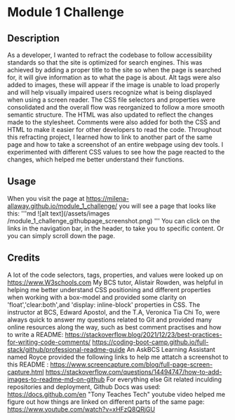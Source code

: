 # Module 1 Challenge

## Description
As a developer, I wanted to refract the codebase to follow accessibility standards so that the site is optimized for search engines. This was achieved by adding a proper title to the site so when the page is searched for, it will give information as to what the page is about. Alt tags were also added to images, these will appear if the image is unable to load properly and will help visually impaired users recognize what is being displayed when using a screen reader. The CSS file selectors and properties were consolidated and the overall flow was reorganized to follow a more smooth semantic structure. The HTML was also updated to reflect the changes made to the stylesheet. Comments were also added for both the CSS and HTML to make it easier for other developers to read the code. 
Throughout this refracting project, I learned how to link to another part of the same page and how to take a screenshot of an entire webpage using dev tools. I experimented with different CSS values to see how the page reacted to the changes, which helped me better understand their functions.

## Usage
When you visit the page at https://milena-allaway.github.io/module_1_challenge/ you will see a page that looks like this:
'''md
![alt text](/assets/images
/module_1_challenge_githubpage_screenshot.png)
'''
You can click on the links in the navigation bar, in the header, to take you to specific content. Or you can simply scroll down the page.

## Credits
A lot of the code selectors, tags, properties, and values were looked up on https://www.W3schools.com
My BCS tutor, Alistair Rowden, was helpful in helping me better understand CSS positioning and different properties when working with a box-model and provided some clarity on 'float','clear:both',and 'display: inline-block' properties in CSS.
The instructor at BCS, Edward Apostol, and the T.A, Veronica Tia Chi To, were always quick to answer my questions related to Git and provided many online resources along the way, such as best comment practises and how to write a README:
https://stackoverflow.blog/2021/12/23/best-practices-for-writing-code-comments/
https://coding-boot-camp.github.io/full-stack/github/professional-readme-guide
An AskBCS Learning Assistant named Royce provided the following links to help me attatch a screenshot to this README :
https://www.screencapture.com/blog/full-page-screen-capture.html
https://stackoverflow.com/questions/14494747/how-to-add-images-to-readme-md-on-github
For everything else Git related inculding repositories and deployment, Github Docs was used:
https://docs.github.com/en
"Tony Teaches Tech" youtube video helped me figure out how things are linked on different parts of the same page:
https://www.youtube.com/watch?v=xHFzQ8QRjGU
